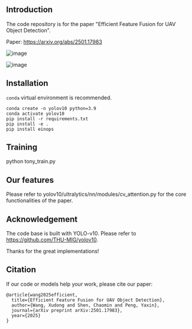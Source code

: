 ## Introduction
The code repository is for the paper "Efficient Feature Fusion for UAV Object Detection".

Paper: https://arxiv.org/abs/2501.17983

![image](https://github.com/user-attachments/assets/c5dbc594-3147-4292-94b0-bd861695d620)

![image](https://github.com/user-attachments/assets/d8905927-dd8b-4024-afb1-0039db9a659a)




## Installation
`conda` virtual environment is recommended. 
```
conda create -n yolov10 python=3.9
conda activate yolov10
pip install -r requirements.txt
pip install -e .
pip install einops
```

## Training
python tony_train.py


## Our features
Please refer to yolov10/ultralytics/nn/modules/cv_attention.py for the core functionalities of the paper.


## Acknowledgement
The code base is built with YOLO-v10.  Please refer to https://github.com/THU-MIG/yolov10.

Thanks for the great implementations!


## Citation
If our code or models help your work, please cite our paper:
```
@article{wang2025efficient,
  title={Efficient Feature Fusion for UAV Object Detection},
  author={Wang, Xudong and Shen, Chaomin and Peng, Yaxin},
  journal={arXiv preprint arXiv:2501.17983},
  year={2025}
}
```

